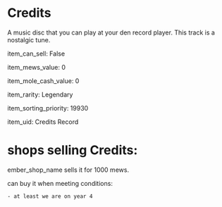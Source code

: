 # Credits

A music disc that you can play at your den record player. This track is a nostalgic tune.

item_can_sell: False

item_mews_value: 0

item_mole_cash_value: 0

item_rarity: Legendary

item_sorting_priority: 19930

item_uid: Credits Record

# shops selling Credits:

ember_shop_name sells it for 1000 mews.

  can buy it when meeting conditions: 

    - at least we are on year 4